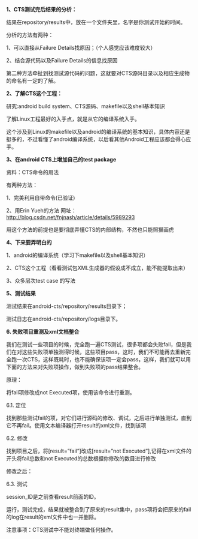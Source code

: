 **1、CTS测试完后结果的分析：**

结果在repository/results中，放在一个文件夹里，名字是你测试开始的时间。

分析的方法有两种：

1、可以直接从Failure Details找原因；（个人感觉应该难度较大）

2、结合源代码以及Failure Details的信息找原因

第二种方法牵扯到找测试源代码的问题，这就要对CTS源码目录以及相应生成物的命名有一定的了解。


**2、了解CTS这个工程：**

研究:android build system、CTS源码、makefile以及shell基本知识

了解Linux工程最好的入手点，就是从它的编译系统入手。

这个涉及到Linux的makefile以及android的编译系统的基本知识，具体内容还是挺多的，不过看懂了android编译系统，以后看其他Android工程应该都会得心应手。


**3、在android CTS上增加自己的test package**

资料：CTS命令的用法

有两种方法：

1、完美利用自带命令(已验证)

2、用Erin Yueh的方法 网址：http://blog.csdn.net/fnjnash/article/details/5989293

用这个方法的前提也是要彻底弄懂CTS的内部结构，不然也只能照猫画虎



**4、下来要弄明白的**

1、android的编译系统（学习下makefile以及shell基本知识）

2、CTS这个工程（看看测试包XML生成器的假设成不成立，能不能提取出来）

3、众多层次test case 的写法



**5、测试结果**

测试结果在android-cts/repository/results目录下；

测试日志在android-cts/repository/logs目录下。

**6. 失败项目重测及xml文档整合**

我们在测试一些项目的时候，完全跑一遍CTS测试，很多项都会失败fail，但是我们在对这些失败项单独测得时候，这些项目pass，这时，我们不可能再去重新完全跑一次CTS，这样既耗时，也不能确保该项一定会pass，这样，我们就可以用下面的方法来对失败项操作，做到失败项的pass结果整合。

原理：

将fail项修改成not Executed项，使用该命令进行重测。

6.1. 定位

找到那些测试fail的项，对它们进行源码的修改、调试，之后进行单独测试，直到它不再fail。使用文本编译器打开result的xml文件，找到该项

 

6.2. 修改

找到项目之后，将[result=”fail”]改成[result=”not  Executed”],记得在xml文件的开头将fail总数和not Executed的总数根据你修改的数目进行修改

修改之后：

 

6.3. 测试

session_ID是之前查看result前面的ID。

运行，测试完成，结果就被整合到了原来的result集中，pass项将会把原来的fail的log在result的xml文件中也一并删除。

注意事项：CTS测试中不能对终端做任何操作。
